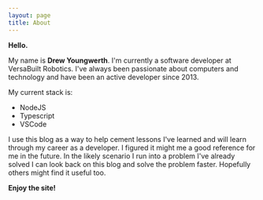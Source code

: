 ```yaml
---
layout: page
title: About
---
```


**Hello.**

My name is **Drew Youngwerth**. I'm currently a software developer at VersaBuilt Robotics. I've always been 
passionate about computers and technology and have been an active developer since 2013. 

My current stack is: 

- NodeJS
- Typescript
- VSCode


I use this blog as a way to help cement lessons I've learned and will learn through my career as a developer.
I figured it might me a good reference for me in the future. In the likely scenario I run into a problem I've
already solved I can look back on this blog and solve the problem faster. Hopefully others might find it useful too.

**Enjoy the site!**
